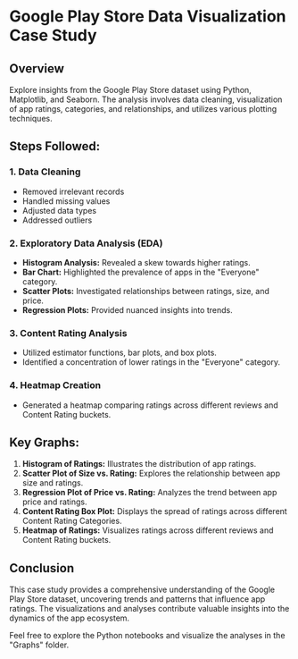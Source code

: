 # Google Play Store Data Visualization Case Study

## Overview

Explore insights from the Google Play Store dataset using Python, Matplotlib, and Seaborn. The analysis involves data cleaning, visualization of app ratings, categories, and relationships, and utilizes various plotting techniques.

## Steps Followed:

### 1. Data Cleaning

- Removed irrelevant records
- Handled missing values
- Adjusted data types
- Addressed outliers

### 2. Exploratory Data Analysis (EDA)

- **Histogram Analysis:** Revealed a skew towards higher ratings.
- **Bar Chart:** Highlighted the prevalence of apps in the "Everyone" category.
- **Scatter Plots:** Investigated relationships between ratings, size, and price.
- **Regression Plots:** Provided nuanced insights into trends.

### 3. Content Rating Analysis

- Utilized estimator functions, bar plots, and box plots.
- Identified a concentration of lower ratings in the "Everyone" category.

### 4. Heatmap Creation

- Generated a heatmap comparing ratings across different reviews and Content Rating buckets.

## Key Graphs:

1. **Histogram of Ratings:** Illustrates the distribution of app ratings.
2. **Scatter Plot of Size vs. Rating:** Explores the relationship between app size and ratings.
3. **Regression Plot of Price vs. Rating:** Analyzes the trend between app price and ratings.
4. **Content Rating Box Plot:** Displays the spread of ratings across different Content Rating Categories.
5. **Heatmap of Ratings:** Visualizes ratings across different reviews and Content Rating buckets.

## Conclusion

This case study provides a comprehensive understanding of the Google Play Store dataset, uncovering trends and patterns that influence app ratings. The visualizations and analyses contribute valuable insights into the dynamics of the app ecosystem.

Feel free to explore the Python notebooks and visualize the analyses in the "Graphs" folder.

